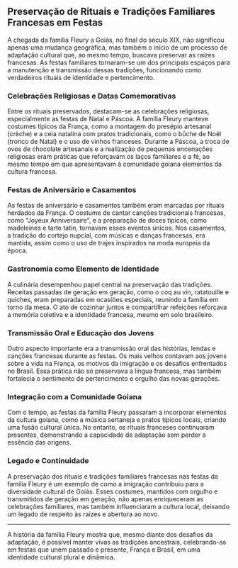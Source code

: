 ## Preservação de Rituais e Tradições Familiares Francesas em Festas

A chegada da família Fleury a Goiás, no final do século XIX, não significou apenas uma mudança geográfica, mas também o início de um processo de adaptação cultural que, ao mesmo tempo, buscava preservar as raízes francesas. As festas familiares tornaram-se um dos principais espaços para a manutenção e transmissão dessas tradições, funcionando como verdadeiros rituais de identidade e pertencimento.

### Celebrações Religiosas e Datas Comemorativas

Entre os rituais preservados, destacam-se as celebrações religiosas, especialmente as festas de Natal e Páscoa. A família Fleury manteve costumes típicos da França, como a montagem do presépio artesanal (crèche) e a ceia natalina com pratos tradicionais, como o bûche de Noël (tronco de Natal) e o uso de vinhos franceses. Durante a Páscoa, a troca de ovos de chocolate artesanais e a realização de pequenas encenações religiosas eram práticas que reforçavam os laços familiares e a fé, ao mesmo tempo em que apresentavam à comunidade goiana elementos da cultura francesa.

### Festas de Aniversário e Casamentos

As festas de aniversário e casamentos também eram marcadas por rituais herdados da França. O costume de cantar canções tradicionais francesas, como "Joyeux Anniversaire", e a preparação de doces típicos, como madeleines e tarte tatin, tornavam esses eventos únicos. Nos casamentos, a tradição do cortejo nupcial, com músicas e danças francesas, era mantida, assim como o uso de trajes inspirados na moda europeia da época.

### Gastronomia como Elemento de Identidade

A culinária desempenhou papel central na preservação das tradições. Receitas passadas de geração em geração, como o coq au vin, ratatouille e quiches, eram preparadas em ocasiões especiais, reunindo a família em torno da mesa. O ato de cozinhar juntos e compartilhar refeições reforçava a memória coletiva e a identidade francesa, mesmo em solo brasileiro.

### Transmissão Oral e Educação dos Jovens

Outro aspecto importante era a transmissão oral das histórias, lendas e canções francesas durante as festas. Os mais velhos contavam aos jovens sobre a vida na França, os motivos da imigração e os desafios enfrentados no Brasil. Essa prática não só preservava a língua francesa, mas também fortalecia o sentimento de pertencimento e orgulho das novas gerações.

### Integração com a Comunidade Goiana

Com o tempo, as festas da família Fleury passaram a incorporar elementos da cultura goiana, como a música sertaneja e pratos típicos locais, criando uma fusão cultural única. No entanto, os rituais franceses continuaram presentes, demonstrando a capacidade de adaptação sem perder a essência das origens.

### Legado e Continuidade

A preservação dos rituais e tradições familiares francesas nas festas da família Fleury é um exemplo de como a imigração contribuiu para a diversidade cultural de Goiás. Esses costumes, mantidos com orgulho e transmitidos de geração em geração, não apenas enriqueceram as celebrações familiares, mas também influenciaram a cultura local, deixando um legado de respeito às raízes e abertura ao novo.

---

A história da família Fleury mostra que, mesmo diante dos desafios da adaptação, é possível manter vivas as tradições ancestrais, celebrando-as em festas que unem passado e presente, França e Brasil, em uma identidade cultural plural e dinâmica.